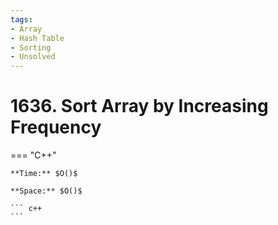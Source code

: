 ```yaml
---
tags:
- Array
- Hash Table
- Sorting
- Unsolved
---
```



# 1636. Sort Array by Increasing Frequency

=== "C++"

    **Time:** $O()$

    **Space:** $O()$

    ``` c++
    ```